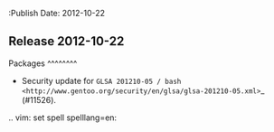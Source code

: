 :Publish Date: 2012-10-22

Release 2012-10-22
------------------

Packages
^^^^^^^^

* Security update for `GLSA 201210-05 / bash
  <http://www.gentoo.org/security/en/glsa/glsa-201210-05.xml>`_ (#11526).


.. vim: set spell spelllang=en:
